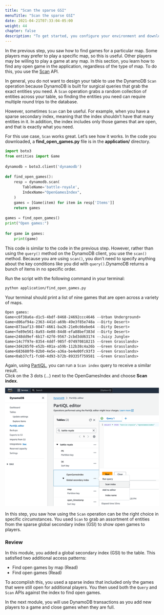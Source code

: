 ```yaml
---
title: "Scan the sparse GSI"
menuTitle: "Scan the sparse GSI"
date: 2021-04-21T07:33:04-05:00
weight: 44
chapter: false
description: "To get started, you configure your environment and download code that you use during the lab."
---
```


In the previous step, you saw how to find games for a particular map. Some players may prefer to play a specific map, so this is useful. Other players may be willing to play a game at any map. In this section, you learn how to find any open game in the application, regardless of the type of map. To do this, you use the [Scan](https://docs.aws.amazon.com/amazondynamodb/latest/APIReference/API_Scan.html) API.

In general, you do not want to design your table to use the DynamoDB `Scan` operation because DynamoDB is built for surgical queries that grab the exact entities you need. A `Scan` operation grabs a random collection of entities across your table, so finding the entities you need can require multiple round trips to the database.

However, sometimes `Scan` can be useful. For example, when you have a sparse secondary index, meaning that the index shouldn’t have that many entities in it. In addition, the index includes only those games that are open, and that is exactly what you need.

For this use case, `Scan` works great. Let’s see how it works. In the code you downloaded, a **find_open_games.py** file is in the **application/** directory.

```python
import boto3
from entities import Game

dynamodb = boto3.client('dynamodb')

def find_open_games():
    resp = dynamodb.scan(
        TableName='battle-royale',
        IndexName="OpenGamesIndex",
    )
    games = [Game(item) for item in resp['Items']]
    return games

games = find_open_games()
print("Open games:")

for game in games:
    print(game)
```

This code is similar to the code in the previous step. However, rather than using the `query()` method on the DynamoDB client, you use the `scan()` method. Because you are using `scan()`, you don’t need to specify anything about the key conditions like you did with `query()`.DynamoDB returns a bunch of items in no specific order.

Run the script with the following command in your terminal:

```sh
python application/find_open_games.py
```

Your terminal should print a list of nine games that are open across a variety of maps.

```text
Open games:
Game<c6f38a6a-d1c5-4bdf-8468-24692ccc4646 --Urban Underground>
Game<d06af94a-2363-441d-a69b-49e3f85e748a --Dirty Desert>
Game<873aaf13-0847-4661-ba26-21e0c66ebe64 --Dirty Desert>
Game<fe89e561-8a93-4e08-84d8-efa88bef383d --Dirty Desert>
Game<248dd9ef-6b17-42f0-9567-2cbd3dd63174 --Juicy Jungle>
Game<14c7f97e-8354-4ddf-985f-074970818215 --Green Grasslands>
Game<3d4285f0-e52b-401a-a59b-112b38c4a26b --Green Grasslands>
Game<683680f0-02b0-4e5e-a36a-be4e00fc93f3 --Green Grasslands>
Game<0ab37cf1-fc60-4d93-b72b-89335f759581 --Green Grasslands>
```

Again, using [PartiQL](https://docs.aws.amazon.com/amazondynamodb/latest/developerguide/ql-reference.html), you can run a `Scan index` query to receive a similar result.  
Click on the 3 dots (...) next to the OpenGamesIndex and choose **Scan index**.

![PartiQL editor in the AWS console](/static/images/game-player-data/open-games/aws-console-dynamodb-battle-royale-partiql-editor.png)

In this step, you saw how using the `Scan` operation can be the right choice in specific circumstances. You used `Scan` to grab an assortment of entities from the sparse global secondary index (GSI) to show open games to players.

### Review

In this module, you added a global secondary index (GSI) to the table. This satisfied two additional access patterns:

- Find open games by map (Read)
- Find open games (Read)


To accomplish this, you used a sparse index that included only the games that were still open for additional players. You then used both the `Query` and `Scan` APIs against the index to find open games. 

In the next module, you will use DynamoDB transactions as you add new players to a game and close games when they are full.